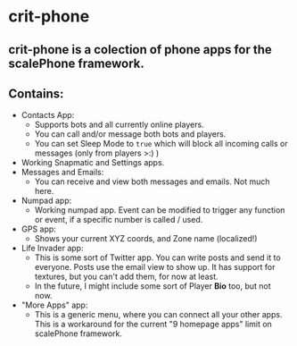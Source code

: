 # crit-phone
## crit-phone is a colection of phone apps for the scalePhone framework.

## Contains:
* Contacts App:
  * Supports bots and all currently online players.
  * You can call and/or message both bots and players.
  * You can set Sleep Mode to `true` which will block all incoming calls or messages (only from players >:) )
* Working Snapmatic and Settings apps.
* Messages and Emails:
  * You can receive and view both messages and emails. Not much here.
* Numpad app:
  * Working numpad app. Event can be modified to trigger any function or event, if a specific number is called / used.
* GPS app:
  * Shows your current XYZ coords, and Zone name (localized!)
* Life Invader app:
  * This is some sort of Twitter app. You can write posts and send it to everyone. Posts use the email view to show up. It has support for textures, but you can't add them, for now at least.
  * In the future, I might include some sort of Player **Bio** too, but not now.
* "More Apps" app:
  * This is a generic menu, where you can connect all your other apps. This is a workaround for the current "9 homepage apps" limit on scalePhone framework.
